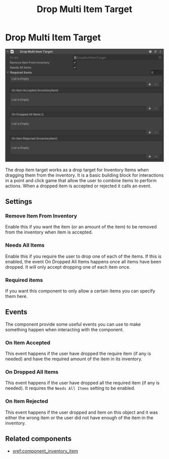 ﻿---
uid: component_drop_multi_item_target
title: Drop Multi Item Target
---
# Drop Multi Item Target

![Drop Item Target component](../../resources/images/components/DropMultiItemTarget.png)

The drop item target works as a drop target for Inventory Items when dragging them from the inventory. It is a basic building block for interactions in a point and click game that allow the user to combine items to perform actions. When a dropped item is accepted or rejected it calls an event.

## Settings

### Remove Item From Inventory

Enable this if you want the item (or an amount of the item) to be removed from the inventory when item is accepted.

### Needs All Items

Enable this if you require the user to drop one of each of the items. If this is enabled, the event On Dropped All Items happens once all items have been dropped. It will only accept dropping one of each item once.

### Required items

If you want this component to only allow a certain items you can specify them here. 

## Events

The component provide some useful events you can use to make something happen when interacting with the component.

### On Item Accepted

This event happens if the user have dropped the require item (if any is needed) and have the required amount of the item in its inventory.

### On Dropped All Items

This event happens if the user have dropped all the required item (if any is needed). It requires the `Needs All Items` setting to be enabled.

### On Item Rejected

This event happens if the user dropped and item on this object and it was either the wrong item or the user did not have enough of the item in the inventory.

## Related components

* <xref:component_inventory_item>
